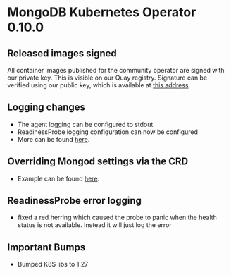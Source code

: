 # MongoDB Kubernetes Operator 0.10.0

## Released images signed

All container images published for the community operator are signed with our private key. This is visible on our Quay registry. Signature can be verified using our public key, which is available at [this address](https://cosign.mongodb.com/mongodb-enterprise-kubernetes-operator.pem).

## Logging changes
- The agent logging can be configured to stdout
- ReadinessProbe logging configuration can now be configured
- More can be found [here](logging.md).

## Overriding Mongod settings via the CRD 
- Example can be found [here](../config/samples/mongodb.com_v1_mongodbcommunity_override_ac_setting.yaml).

## ReadinessProbe error logging
- fixed a red herring which caused the probe to panic when the health status is not available. Instead it will just log the error

## Important Bumps
- Bumped K8S libs to 1.27
